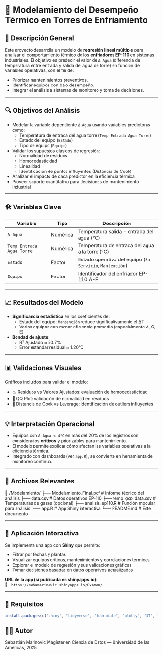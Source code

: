 # 📘 Modelamiento del Desempeño Térmico en Torres de Enfriamiento

## 📌 Descripción General

Este proyecto desarrolla un modelo de **regresión lineal múltiple** para analizar el comportamiento térmico de los **enfriadores EP-110** en sistemas industriales. El objetivo es predecir el valor de `Δ Agua` (diferencia de temperatura entre entrada y salida del agua de torre) en función de variables operativas, con el fin de:

- Priorizar mantenimientos preventivos.
- Identificar equipos con bajo desempeño.
- Integrar el análisis a sistemas de monitoreo y toma de decisiones.

---

## 🔍 Objetivos del Análisis

- Modelar la variable dependiente `Δ Agua` usando variables predictoras como:
  - Temperatura de entrada del agua torre (`Temp Entrada Agua Torre`)
  - Estado del equipo (`Estado`)
  - Tipo de equipo (`Equipo`)
- Validar los supuestos clásicos de regresión:
  - Normalidad de residuos
  - Homocedasticidad
  - Linealidad
  - Identificación de puntos influyentes (Distancia de Cook)
- Analizar el impacto de cada predictor en la eficiencia térmica
- Proveer soporte cuantitativo para decisiones de mantenimiento industrial

---

## 🛠 Variables Clave

| Variable                     | Tipo     | Descripción                                              |
|-----------------------------|----------|----------------------------------------------------------|
| `Δ Agua`                    | Numérica | Temperatura salida - entrada del agua (°C)              |
| `Temp Entrada Agua Torre`   | Numérica | Temperatura de entrada del agua a la torre (°C)         |
| `Estado`                    | Factor   | Estado operativo del equipo (`En Servicio`, `Mantención`)|
| `Equipo`                    | Factor   | Identificador del enfriador EP-110 A-F                  |

---

## 📈 Resultados del Modelo

- **Significancia estadística** en los coeficientes de:
  - Estado del equipo: `Mantención` reduce significativamente el ΔT
  - Varios equipos con menor eficiencia promedio (especialmente A, C, E)
- **Bondad de ajuste**:  
  - R² Ajustado ≈ 50.7%  
  - Error estándar residual ≈ 1.20°C

---

## 📊 Validaciones Visuales

Gráficos incluidos para validar el modelo:

- 📉 Residuos vs Valores Ajustados: evaluación de homocedasticidad
- 📐 QQ Plot: validación de normalidad en residuos
- 🧠 Distancia de Cook vs Leverage: identificación de outliers influyentes

---

## 💡 Interpretación Operacional

- Equipos con `Δ Agua < 4°C` en más del 20% de los registros son considerados **críticos** y priorizables para mantenimiento.
- El modelo permite explicar cómo afectan las variables operativas a la eficiencia térmica.
- Integrado con dashboards (ver `app.R`), se convierte en herramienta de monitoreo continuo.

---

## 📂 Archivos Relevantes
📁 /Modelamiento/
├── Modelamiento_Final.pdf # Informe técnico del análisis
├── data.csv # Datos operativos EP-110
├── temp_gcp_data.csv # Temperaturas de gases (opcional)
├── analisis_ep110.R # Función modular para análisis
├── app.R # App Shiny interactiva
└── README.md # Este documento

---

## 🚀 Aplicación Interactiva

Se implementa una app con **Shiny** que permite:

- Filtrar por fechas y plantas
- Visualizar equipos críticos, mantenimientos y correlaciones térmicas
- Explorar el modelo de regresión y sus validaciones gráficas
- Tomar decisiones basadas en datos operativos actualizados

**URL de la app (si publicada en shinyapps.io)**:  
📎 ` https://sebamarinovic.shinyapps.io/Examen/`

---

## 🧪 Requisitos

```r
install.packages(c("shiny", "tidyverse", "lubridate", "plotly", "DT", "broom"))
```

## 👨‍🔧 Autor
Sebastián Marinovic
Magíster en Ciencia de Datos — Universidad de las Américas, 2025
